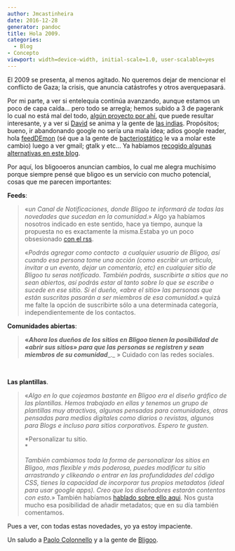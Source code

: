 ```yaml
---
author: Jmcastinheira
date: 2016-12-28
generator: pandoc
title: Hola 2009.
categories:
  - Blog
- Concepto
viewport: width=device-width, initial-scale=1.0, user-scalable=yes
---
```




El 2009 se presenta, al menos agitado. No queremos dejar de mencionar el
conflicto de Gaza; la crisis, que anuncia catástrofes y otros
averquepasará.

Por mi parte, a ver si entelequia continúa avanzando, aunque estamos un
poco de capa caída... pero todo se arregla; hemos subido a 3 de pagerank
lo cual no está mal del todo, [algún proyecto por
ahí](http://entelequia.bligoo.com/content/view/392719/Donde_esta_La_clave.html),
que puede resultar interesante, y a ver si
[David](http://www.deugarte.com/) se anima y la gente de [las
indias](http://www.lasindias.com/). Propósitos; bueno, ir abandonando
google no sería una mala idea; adios google reader, hola
[feedDEmon](http://blogandweb.com/software/feeddemon-un-excelente-lector-de-feeds-de-esritorio/)
(sé que a la gente de [bacteriostático](http://www.bacteriostatico.com)
le va a molar este cambio) luego a ver gmail; gtalk y etc... Ya habíamos
[recogido algunas alternativas en este
blog](http://entelequia.bligoo.com/tag/buscadores).

Por aquí, los bligooeros anuncian cambios, lo cual me alegra muchísimo
porque siempre pensé que bligoo es un servicio con mucho potencial,
cosas que me parecen importantes:

**Feeds**:

> «*un Canal de Notificaciones, donde Bligoo te informará de todas las
> novedades que sucedan en la comunidad.*» Algo ya habíamos nosotros
> indicado en este sentido, hace ya tiempo, aunque la propuesta no es
> exactamente la misma.Estaba yo un poco obsesionado [con el
> rss](http://entelequia.bligoo.com/content/view/138092/Propuestas_sobre_Bligoo.html).
>
> «*Podrás agregar como contacto  a cualquier usuario de Bligoo, así
> cuando esa persona tome una acción (como escribir un articulo, invitar
> a un evento, dejar un comentario, etc) en cualquier sitio de Bligoo tu
> seras notificado. También podrás, suscribirte a sitios que no sean
> abiertos, así podrás estar al tanto sobre lo que se escribe o sucede
> en ese sitio. Si el dueño, «abre el sitio» las personas que están
> suscritas pasarán a ser miembros de esa comunidad.*» quizá me falte la
> opción de suscribirte sólo a una determinada categoría,
> independientemente de los contactos.

**Comunidades abiertas**:

> **«*Ahora los dueños de los sitios en Bligoo tienen la posibilidad de
> «abrir sus sitios» para que las personas se registren y sean miembros
> de su comunidad***\_.\_ » Cuidado con las redes sociales.

 

**Las plantillas**.

> <div>
>
> «*Algo en lo que cojeamos bastante en Bligoo era el diseño gráfico de
> las plantillas. Hemos trabajado en ellas y tenemos un grupo de
> plantillas muy atractivas, algunas pensadas para comunidades, otras
> pensadas para medios digitales como diarios o revistas, algunos para
> Blogs e incluso para sitios corporativos. Espero te gusten.*
>
> 
>
> <div>
>
> *Personalizar tu sitio.\
> *
>
> 
>
> <div>
>
> *También cambiamos toda la forma de personalizar los sitios en Bligoo,
> mas flexible y más poderosa, puedes modificar tu sitio arrastrando y
> clikeando o entrar en las profundidades del código CSS, tienes la
> capacidad de incorporar tus propios metadatos (ideal para usar google
> apps). Creo que los diseñadores estarán contentos con esto.*» También
> habíamos [hablado sobre ello
> aqui](http://entelequia.bligoo.com/content/view/142283/Propuestas_bligoo_sobre_plantillas.html).
> Nos gusta mucho esa posibilidad de añadir metadatos; que en su día
> también comentamos.
>
> 

Pues a ver, con todas estas novedades, yo ya estoy impaciente.

Un saludo a [Paolo Colonnello](http://www.colonnello.org/) y a la gente
de [Bligoo](http://bligoo.com).
